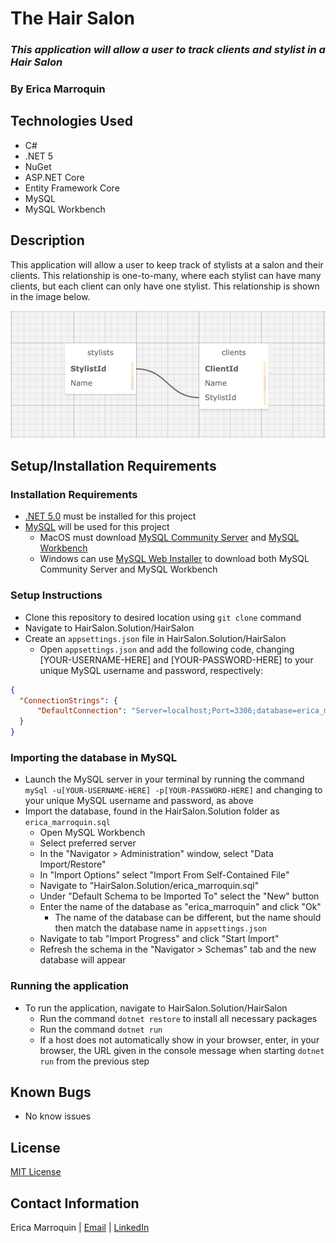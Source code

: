 # The Hair Salon

### _This application will allow a user to track clients and stylist in a Hair Salon_

### By Erica Marroquin

## Technologies Used

* C#
* .NET 5
* NuGet
* ASP.NET Core
* Entity Framework Core
* MySQL
* MySQL Workbench

## Description

This application will allow a user to keep track of stylists at a salon and their clients. This relationship is one-to-many, where each stylist can have many clients, but each client can only have one stylist. This relationship is shown in the image below.

![two tables connected by a stylist ID](HairSalon/wwwroot/img/db_relationship.png)

## Setup/Installation Requirements

### Installation Requirements
* [.NET 5.0](https://dotnet.microsoft.com/download/dotnet/thank-you/sdk-5.0.401-macos-x64-installer) must be installed for this project
* [MySQL](https://dev.mysql.com/downloads/) will be used for this project
  - MacOS must download [MySQL Community Server](https://dev.mysql.com/downloads/mysql/) and [MySQL Workbench](https://dev.mysql.com/downloads/workbench/)
  - Windows can use [MySQL Web Installer](https://dev.mysql.com/downloads/installer/) to download both MySQL Community Server and MySQL Workbench

### Setup Instructions
* Clone this repository to desired location using `git clone` command
* Navigate to HairSalon.Solution/HairSalon
* Create an `appsettings.json` file in HairSalon.Solution/HairSalon
  - Open `appsettings.json` and add the following code, changing [YOUR-USERNAME-HERE] and [YOUR-PASSWORD-HERE] to your unique MySQL username and password, respectively:
```json
{
  "ConnectionStrings": {
      "DefaultConnection": "Server=localhost;Port=3306;database=erica_marroquin;uid=[YOUR-USERNAME-HERE];pwd=[YOUR-PASSWORD-HERE];"
  }
}
```

### Importing the database in MySQL
* Launch the MySQL server in your terminal by running the command `mySql -u[YOUR-USERNAME-HERE] -p[YOUR-PASSWORD-HERE]` and changing to your unique MySQL username and password, as above
* Import the database, found in the HairSalon.Solution folder as `erica_marroquin.sql`
  - Open MySQL Workbench
  - Select preferred server
  - In the "Navigator > Administration" window, select "Data Import/Restore"
  - In "Import Options" select "Import From Self-Contained File"
  - Navigate to "HairSalon.Solution/erica_marroquin.sql"
  - Under "Default Schema to be Imported To" select the "New" button
  - Enter the name of the database as "erica_marroquin" and click "Ok"
    - The name of the database can be different, but the name should then match the database name in `appsettings.json` 
  - Navigate to tab "Import Progress" and click "Start Import"
  - Refresh the schema in the "Navigator > Schemas" tab and the new database will appear

### Running the application
* To run the application, navigate to HairSalon.Solution/HairSalon
  - Run the command `dotnet restore` to install all necessary packages
  - Run the command `dotnet run`
  - If a host does not automatically show in your browser, enter, in your browser, the URL given in the console message when starting `dotnet run` from the previous step

## Known Bugs

* No know issues

## License

[MIT License](https://opensource.org/licenses/MIT)

## Contact Information

Erica Marroquin | [Email](mailto:ericamarroquin03@gmail.com) | [LinkedIn](https://www.linkedin.com/in/erica-marroquin/)